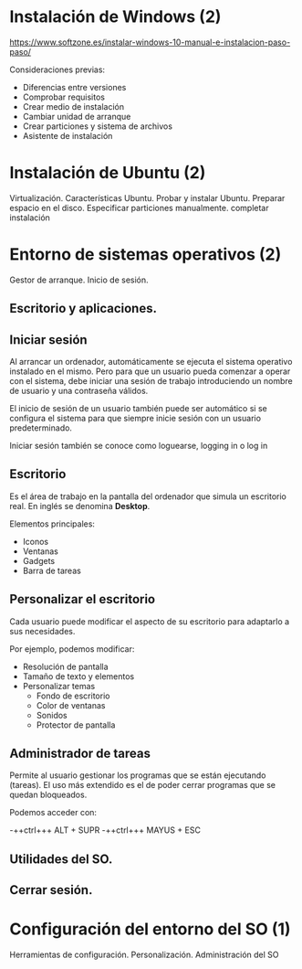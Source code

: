 # Instalación de Windows (2)

https://www.softzone.es/instalar-windows-10-manual-e-instalacion-paso-paso/

Consideraciones previas:

- Diferencias entre versiones
- Comprobar requisitos
- Crear medio de instalación
- Cambiar unidad de arranque
- Crear particiones y sistema de archivos
- Asistente de instalación

# Instalación de Ubuntu (2)
Virtualización. Características Ubuntu. Probar y instalar Ubuntu. Preparar espacio en el disco. Especificar particiones manualmente. completar instalación
# Entorno de sistemas operativos (2)
Gestor de arranque. Inicio de sesión. 

## Escritorio y aplicaciones. 

## Iniciar sesión

Al arrancar un ordenador, automáticamente se ejecuta el sistema operativo instalado en el mismo. Pero para que un usuario pueda comenzar a operar con el sistema, debe iniciar una sesión de trabajo introduciendo un nombre de usuario y una contraseña válidos. 

El inicio de sesión de un usuario también puede ser automático si se configura el sistema para que siempre inicie sesión con un usuario predeterminado.

  Iniciar sesión también se conoce como loguearse, logging in o log in

## Escritorio

Es el área de trabajo en la pantalla del ordenador que simula un escritorio real. En inglés se denomina **Desktop**.

Elementos principales:

- Iconos
- Ventanas
- Gadgets
- Barra de tareas

## Personalizar el escritorio

Cada usuario puede modificar el aspecto de su escritorio para adaptarlo a sus necesidades. 

Por ejemplo, podemos modificar:

- Resolución de pantalla
- Tamaño de texto y elementos
- Personalizar temas
  - Fondo de escritorio
  - Color de ventanas
  - Sonidos
  - Protector de pantalla

## Administrador de tareas

Permite al usuario gestionar los programas que se están ejecutando (tareas). El uso más extendido es el de poder cerrar programas que se quedan bloqueados.

Podemos acceder con:

-++ctrl+++ ALT + SUPR
-++ctrl+++ MAYUS + ESC

## Utilidades del SO. 

## Cerrar sesión.


# Configuración del entorno del SO (1)
Herramientas de configuración. Personalización. Administración del SO
